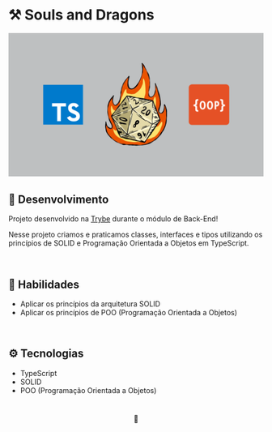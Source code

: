 # ⚒️ Souls and Dragons

![Preview do Projeto Souls and Dragons](./project-preview.png)

## 📡 Desenvolvimento

Projeto desenvolvido na <a href="https://betrybe.com/" target="_blank">Trybe</a> durante o módulo de Back-End!

Nesse projeto criamos e praticamos classes, interfaces e tipos utilizando os princípios de SOLID e Programação Orientada a Objetos em TypeScript.

<br />

## 📜 Habilidades

- Aplicar os princípios da arquitetura SOLID
- Aplicar os princípios de POO (Programação Orientada a Objetos)

<br />

## ⚙️ Tecnologias

- TypeScript
- SOLID
- POO (Programação Orientada a Objetos)

#

<div>
  <p align="center">🍐</p>
</div>

